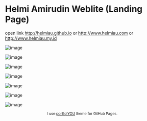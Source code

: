 # Helmi Amirudin Weblite (Landing Page)
open link http://helmiau.github.io or http://www.helmiau.com or http://www.helmiau.my.id

![image](https://user-images.githubusercontent.com/20932301/127301830-5ee056ea-955c-4ba5-973d-136fdf98c1a4.png)

![image](https://user-images.githubusercontent.com/20932301/127301860-f0a567b1-8ccc-410c-b47d-ca2bb42752a4.png)

![image](https://user-images.githubusercontent.com/20932301/127301877-ae4d2d59-9d01-46b3-9800-9c65b5b3cc45.png)

![image](https://user-images.githubusercontent.com/20932301/127301904-b8fec9cd-dcd4-41a5-b027-880f6ae6f67f.png)

![image](https://user-images.githubusercontent.com/20932301/127301930-a997d9b0-21dd-44ab-9857-87cab3e7ae0b.png)

![image](https://user-images.githubusercontent.com/20932301/127301976-7a060e1b-e6d9-4e3c-b7a7-857162f52fb5.png)

![image](https://user-images.githubusercontent.com/20932301/127302003-246dec34-8bd6-4e4a-a803-1d72e4891aeb.png)



<p align="center">
<small class="text-muted mb-2">
  I use <a href="https://github.com/YoussefRaafatNasry/portfolYOU">portfolYOU</a> theme for GitHub Pages.
</small>
</p>
